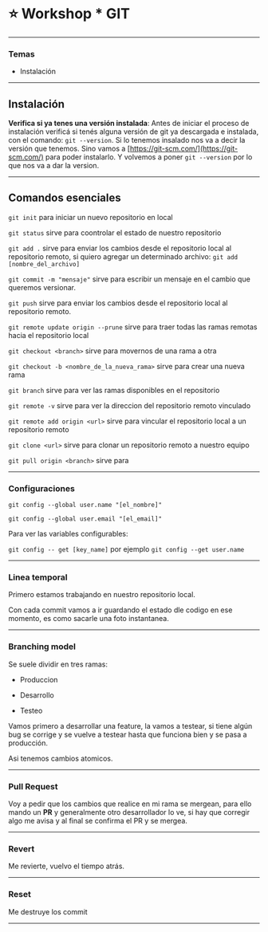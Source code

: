# :star: Workshop * GIT 
---

### Temas

- Instalación

---

## Instalación

**Verifica si ya tenes una versión instalada**:  Antes de iniciar el proceso de instalación verificá si tenés alguna versión de git ya descargada e instalada, con el comando: ```git --version```. Si lo tenemos insalado nos va a decir la versión que tenemos. Sino vamos a [https://git-scm.com/](https://git-scm.com/) para poder instalarlo. Y volvemos a poner ```git --version``` por lo que nos va a dar la version.

---

## Comandos esenciales

```git init``` para iniciar un nuevo repositorio en local

```git status``` sirve para coontrolar el estado de nuestro repositorio

```git add .``` sirve para enviar los cambios desde el repositorio local al repositorio remoto, si quiero agregar un determinado archivo: ```git add [nombre_del_archivo]```

```git commit -m "mensaje"``` sirve para escribir un mensaje en el cambio que queremos versionar.

```git push``` sirve para enviar los cambios desde el repositorio local al repositorio remoto.

```git remote update origin --prune``` sirve para traer todas las ramas remotas hacia el repositorio local

```git checkout <branch>``` sirve para movernos de una rama a otra

```git checkout -b <nombre_de_la_nueva_rama>``` sirve para crear una nueva rama

```git branch``` sirve para ver las ramas disponibles en el repositorio

```git remote -v``` sirve para ver la direccion del repositorio remoto vinculado

```git remote add origin <url>``` sirve para vincular el repositorio local a un repositorio remoto

```git clone <url>``` sirve para clonar un repositorio remoto a nuestro equipo

```git pull origin <branch>``` sirve para

---

### Configuraciones


```git config --global user.name "[el_nombre]" ```

```git config --global user.email "[el_email]" ```

Para ver las variables configurables:

```git config -- get [key_name]``` por ejemplo ```git config --get user.name```


---

### Linea temporal

Primero estamos trabajando en nuestro repositorio local.

Con cada commit vamos a ir guardando el estado dle codigo en ese momento, es como sacarle una foto instantanea.

---

### Branching model

Se suele dividir en tres ramas:

- Produccion

- Desarrollo

- Testeo

Vamos primero a desarrollar una feature, la vamos a testear, si tiene algún bug se corrige y se vuelve a testear hasta que funciona bien y se pasa a producción.

Asi tenemos cambios atomicos.

---

### Pull Request

Voy a pedir que los cambios que realice en mi rama se mergean, para ello mando un **PR** y generalmente otro desarrollador lo ve, si hay que corregir algo me avisa y al final se confirma el PR y se mergea.

---

### Revert

Me revierte, vuelvo el tiempo atrás.

---

### Reset

Me destruye los commit

---
